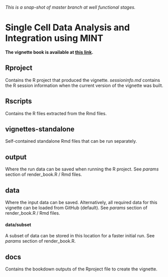 *This is a snap-shot of master branch at well functional stages.*

# Single Cell Data Analysis and Integration using MINT

**The vignette book is available at [this link](https://ajabadi.github.io/MINT_sPLSDA/).**

## Rproject

Contains the R project that produced the vignette.
*sessioninfo.md* contains the R session information when the current version of the vignette was built.

## Rscripts

Contains the R files extracted from the Rmd files.

## vignettes-standalone

Self-contained standalone Rmd files that can be run separately.

## output

Where the run data can be saved when running the R project. See *params* section of render_book.R / Rmd files.

## data

Where the input data can be saved. Alternatively, all required data for this vignette can be loaded from GitHub (default). See *params* section of render_book.R / Rmd files.

#### data/subset

A subset of data can be stored in this location for a faster initial run. See *params* section of render_book.R.

## docs

Contains the bookdown outputs of the Rproject file to create the vignette.
